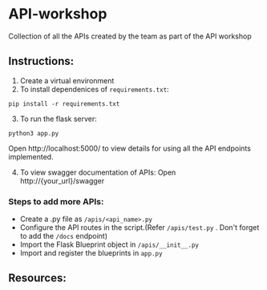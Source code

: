 # API-workshop
Collection of all the APIs created by the team as part of the API workshop

## Instructions:
1. Create a virtual environment
2. To install dependenices of ```requirements.txt```:

```
pip install -r requirements.txt
```
3. To run the flask server:

``` 
python3 app.py
```

Open http://localhost:5000/ to view details for using all the API endpoints implemented.

4. To view swagger documentation of APIs:
Open http://{your_url}/swagger

### Steps to add more APIs:

* Create a .py file as `/apis/<api_name>.py` 
* Configure the API routes in the script.(Refer `/apis/test.py` . Don't forget to add the `/docs` endpoint)
* Import the Flask Blueprint object in `/apis/__init__.py` 
* Import and register the blueprints in `app.py` 

## Resources:

